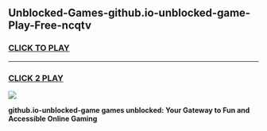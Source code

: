 
## Unblocked-Games-github.io-unblocked-game-Play-Free-ncqtv
<h3>
<a href="https://premium76.site?title=github.io-unblocked-game&ref=19M">CLICK TO PLAY</a></h3>
<hr>

<h3>
<a href="https://premium76.site?title=github.io-unblocked-game&ref=19M">CLICK 2 PLAY</a>
  
</h3>

<a href="https://premium76.site?title=github.io-unblocked-game&ref=19M"><img src="https://clearcache.store/games.png"></a>


**github.io-unblocked-game games unblocked: Your Gateway to Fun and Accessible Online Gaming**
